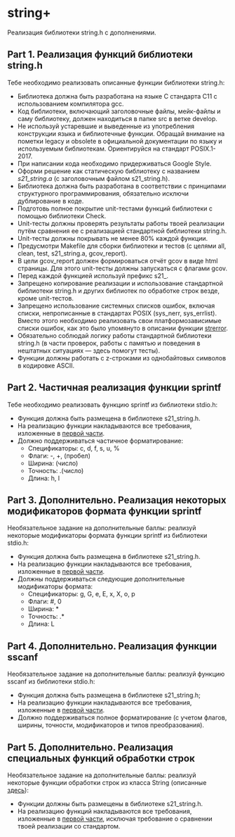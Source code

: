 # string+

Реализация библиотеки string.h с дополнениями.

## Part 1. Реализация функций библиотеки string.h

Тебе необходимо реализовать описанные функции библиотеки string.h: 

- Библиотека должна быть разработана на языке С стандарта C11 с использованием компилятора gcc.
- Код библиотеки, включающий заголовочные файлы, мейк-файлы и саму библиотеку, должен находиться в папке src в ветке develop.
- Не используй устаревшие и выведенные из употребления конструкции языка и библиотечные функции. Обращай внимание на пометки legacy и obsolete в официальной документации по языку и используемым библиотекам. Ориентируйся на стандарт POSIX.1-2017.
- При написании кода необходимо придерживаться Google Style.
- Оформи решение как статическую библиотеку с названием *s21_string.a* (с заголовочным файлом s21_string.h).
- Библиотека должна быть разработана в соответствии с принципами структурного программирования, обязательно исключи дублирование в коде.
- Подготовь полное покрытие unit-тестами функций библиотеки c помощью библиотеки Check.
- Unit-тесты должны проверять результаты работы твоей реализации путём сравнения ее с реализацией стандартной библиотеки string.h.
- Unit-тесты должны покрывать не менее 80% каждой функции.
- Предусмотри Makefile для сборки библиотеки и тестов (с целями all, clean, test, s21_string.a, gcov_report).
- В цели gcov_report должен формироваться отчёт gcov в виде html страницы. Для этого unit-тесты должны запускаться с флагами gcov.
- Перед каждой функцией используй префикс s21_.
- Запрещено копирование реализации и использование стандартной библиотеки string.h и других библиотек по обработке строк везде, кроме unit-тестов.
- Запрещено использование системных списков ошибок, включая списки, непрописанные в стандартах POSIX (sys_nerr, sys_errlist). Вместо этого необходимо реализовать свои платформозависимые списки ошибок, как это было упомянуто в описании функции [strerror](#stringh-функции).
- Обязательно соблюдай логику работы стандартной библиотеки string.h (в части проверок, работы с памятью и поведения в нештатных ситуациях — здесь помогут тесты).
- Функции должны работать с z-строками из однобайтовых символов в кодировке ASCII.

## Part 2. Частичная реализация функции sprintf

Тебе необходимо реализовать функцию sprintf из библиотеки stdio.h:
- Функция должна быть размещена в библиотеке s21_string.h.
- На реализацию функции накладываются все требования, изложенные в [первой части](#part-1-реализация-функции-библиотеки-stringh).
- Должно поддерживаться частичное форматирование:
  - Спецификаторы: c, d, f, s, u, %
  - Флаги: -, +, (пробел)
  - Ширина: (число)
  - Точность: .(число)
  - Длина: h, l

## Part 3. Дополнительно. Реализация некоторых модификаторов формата функции sprintf

Необязательное задание на дополнительные баллы: реализуй некоторые модификаторы формата функции sprintf из библиотеки stdio.h:
- Функция должна быть размещена в библиотеке s21_string.h.
- На реализацию функции накладываются все требования, изложенные в [первой части](#part-1-реализация-функции-библиотеки-stringh).
- Должны поддерживаться следующие дополнительные модификаторы формата: 
  - Спецификаторы: g, G, e, E, x, X, o, p
  - Флаги: #, 0 
  - Ширина: *
  - Точность: .*
  - Длина: L

## Part 4. Дополнительно. Реализация функции sscanf

Необязательное задание на дополнительные баллы: реализуй функцию sscanf из библиотеки stdio.h:
- Функция должна быть размещена в библиотеке s21_string.h;
- На реализацию функции накладываются все требования, изложенные в [первой части](#part-1-реализация-функции-библиотеки-stringh).
- Должно поддерживаться полное форматирование (с учетом флагов, ширины, точности, модификаторов и типов преобразования).

## Part 5. Дополнительно. Реализация специальных функций обработки строк

Необязательное задание на дополнительные баллы: реализуй некоторые функции обработки строк из класса String (описанные [здесь](#специальные-функции-обработки-строк-вдохновленные-классом-string-в-языке-c)):
- Функции должны быть размещены в библиотеке s21_string.h.
- На реализацию функций накладываются все требования, изложенные в [первой части](#part-1-реализация-функции-библиотеки-stringh), исключая требование о сравнении твоей реализации со стандартом.


